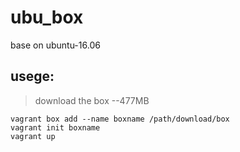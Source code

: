 # ubu_box

base on ubuntu-16.06 

## usege:


> download the box  --477MB

    vagrant box add --name boxname /path/download/box
    vagrant init boxname
    vagrant up 
